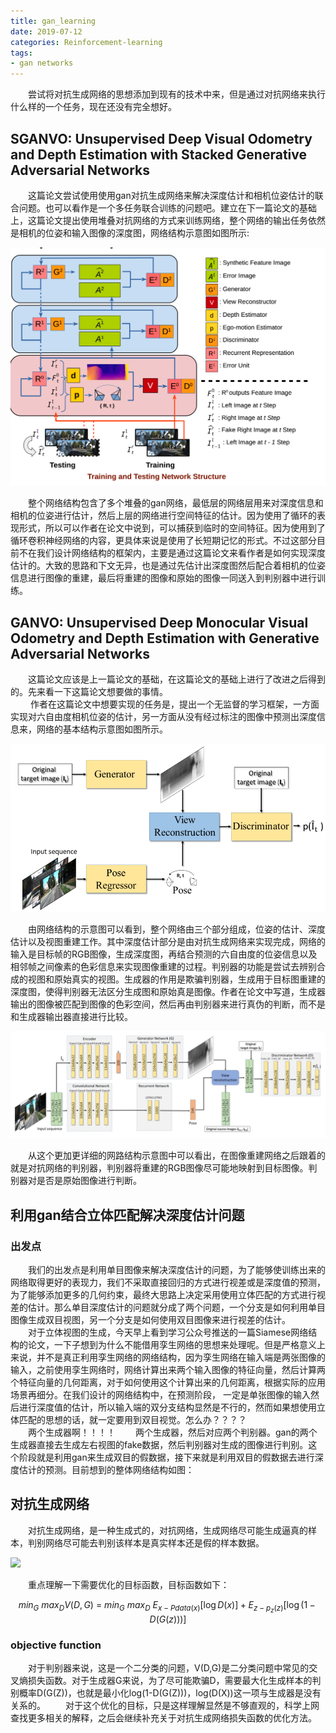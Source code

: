 ```yaml
---
title: gan_learning
date: 2019-07-12
categories: Reinforcement-learning
tags: 
- gan networks
---
```


　　尝试将对抗生成网络的思想添加到现有的技术中来，但是通过对抗网络来执行什么样的一个任务，现在还没有完全想好。
<!-- more -->

## SGANVO: Unsupervised Deep Visual Odometry and Depth Estimation with Stacked Generative Adversarial Networks

　　这篇论文尝试使用使用gan对抗生成网络来解决深度估计和相机位姿估计的联合问题。也可以看作是一个多任务联合训练的问题吧。建立在下一篇论文的基础上，这篇论文提出使用堆叠对抗网络的方式来训练网络，整个网络的输出任务依然是相机的位姿和输入图像的深度图，网络结构示意图如图所示:

![](/pic/sganvo_arch.png)

　　整个网络结构包含了多个堆叠的gan网络，最低层的网络层用来对深度信息和相机的位姿进行估计，然后上层的网络进行空间特征的估计。因为使用了循环的表现形式，所以可以作者在论文中说到，可以捕获到临时的空间特征。因为使用到了循环卷积神经网络的内容，更具体来说是使用了长短期记忆的形式。不过这部分目前不在我们设计网络结构的框架内，主要是通过这篇论文来看作者是如何实现深度估计的。大致的思路和下文无异，也是通过先估计出深度图然后配合着相机的位姿信息进行图像的重建，最后将重建的图像和原始的图像一同送入到判别器中进行训练。
## GANVO: Unsupervised Deep Monocular Visual Odometry and Depth Estimation with Generative Adversarial Networks

　　这篇论文应该是上一篇论文的基础，在这篇论文的基础上进行了改进之后得到的。先来看一下这篇论文想要做的事情。<br>
　　 作者在这篇论文中想要实现的任务是，提出一个无监督的学习框架，一方面实现对六自由度相机位姿的估计，另一方面从没有经过标注的图像中预测出深度信息来，网络的基本结构示意图如图所示。

![](/pic/ganvo.png)

　　由网络结构的示意图可以看到，整个网络由三个部分组成，位姿的估计、深度估计以及视图重建工作。其中深度估计部分是由对抗生成网络来实现完成，网络的输入是目标帧的RGB图像，生成深度图，再结合预测的六自由度的位姿信息以及相邻帧之间像素的色彩信息来实现图像重建的过程。判别器的功能是尝试去辨别合成的视图和原始真实的视图。生成器的作用是欺骗判别器，生成用于目标图重建的深度图，使得判别器无法区分生成图和原始真是图像。作者在论文中写道，生成器输出的图像被匹配到图像的色彩空间，然后再由判别器来进行真伪的判断，而不是和生成器输出器直接进行比较。

![](/pic/ganvo_2.png)

　　从这个更加更详细的网路结构示意图中可以看出，在图像重建网络之后跟着的就是对抗网络的判别器，判别器将重建的RGB图像尽可能地映射到目标图像。判别器对是否是原始图像进行判断。
　　

## 利用gan结合立体匹配解决深度估计问题
### 出发点
　　我们的出发点是利用单目图像来解决深度估计的问题，为了能够使训练出来的网络取得更好的表现力，我们不采取直接回归的方式进行视差或是深度值的预测，为了能够添加更多的几何约束，最终大思路上决定采用使用立体匹配的方式进行视差的估计。那么单目深度估计的问题就分成了两个问题，一个分支是如何利用单目图像生成双目视图，另一个分支是如何使用双目图像来进行视差的估计。<br>
　　对于立体视图的生成，今天早上看到学习公众号推送的一篇Siamese网络结构的论文，一下子想到为什么不能借用孪生网络的思想来处理呢。但是严格意义上来说，并不是真正利用孪生网络的网络结构，因为孪生网络在输入端是两张图像的输入，之前使用孪生网络时，网络计算出来两个输入图像的特征向量，然后计算两个特征向量的几何距离，对于如何使用这个计算出来的几何距离，根据实际的应用场景再细分。在我们设计的网络结构中，在预测阶段， 一定是单张图像的输入然后进行深度值的估计，所以输入端的双分支结构显然是不行的，然而如果想使用立体匹配的思想的话，就一定要用到双目视觉。怎么办？？？？<br>
　　两个生成器啊！！！！
　　两个生成器，然后对应两个判别器。gan的两个生成器直接去生成左右视图的fake数据，然后判别器对生成的图像进行判别。这个阶段就是利用gan来生成双目的假数据，接下来就是利用双目的假数据去进行深度估计的预测。目前想到的整体网络结构如图：
## 对抗生成网络
　　对抗生成网络，是一种生成式的，对抗网络，生成网络尽可能生成逼真的样本，判别网络尽可能去判别该样本是真实样本还是假的样本数据。

![](/pic/gan_absract.png)

　　重点理解一下需要优化的目标函数，目标函数如下：

$$
min_G\ max_DV(D,G)\ =\ min_G\ max_D\ E_{x-P{data{(x)}}}[\log{D(x)}]+E_{z-p_z(z)}[\log(1-D(G(z)))]
$$

### objective function
　　对于判别器来说，这是一个二分类的问题，V(D,G)是二分类问题中常见的交叉熵损失函数。对于生成器G来说，为了尽可能欺骗D，需要最大化生成样本的判别概率D(G(Z))，也就是最小化log(1-D(G(Z)))，log(D(X))这一项与生成器是没有关系的。
　　对于这个优化的目标，只是这样理解显然是不够直观的，科学上网查找更多相关的解释，之后会继续补充关于对抗生成网络损失函数的优化方法。